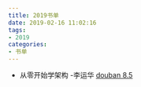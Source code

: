 ```yaml
---
title: 2019书单
date: 2019-02-16 11:02:16
tags:
- 2019
categories:
- 书单
---
```

- 从零开始学架构 -李运华 [douban 8.5](https://book.douban.com/subject/30335935/)
